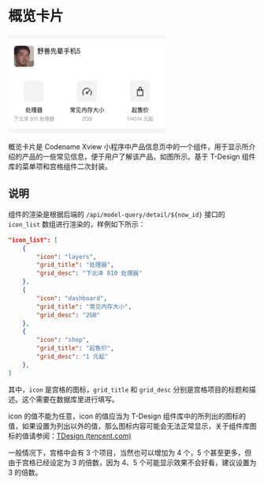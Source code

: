 # 概览卡片

<img src="../imgs/x-ihead.png" style="width:320px; height:200px" />

概览卡片是 Codename Xview 小程序中产品信息页中的一个组件，用于显示所介绍的产品的一些常见信息，便于用户了解该产品，如图所示。基于 T-Design 组件库的菜单项和宫格组件二次封装。

## 说明

组件的渲染是根据后端的 `/api/model-query/detail/${now_id}` 接口的 `icon_list` 数组进行渲染的，样例如下所示：

```json
"icon_list": [
    {
        "icon": "layers",
        "grid_title": "处理器",
        "grid_desc": "下北泽 810 处理器"
    },
    {
        "icon": "dashboard",
        "grid_title": "常见内存大小",
        "grid_desc": "2GB"
    },
    {
        "icon": "shop",
        "grid_title": "起售价",
        "grid_desc": "1 元起"
    },
]
```

其中，`icon` 是宫格的图标，`grid_title` 和 `grid_desc` 分别是宫格项目的标题和描述。这个需要在数据库里进行填写。

icon 的值不能为任意，icon 的值应当为 T-Design 组件库中的所列出的图标的值，如果设置为列出以外的值，那么图标内容可能会无法正常显示，关于组件库图标的值请参阅：[TDesign (tencent.com)](https://tdesign.tencent.com/miniprogram/components/icon)

一般情况下，宫格中会有 3 个项目，当然也可以增加为 4 个，5 个甚至更多，但由于宫格已经设定为 3 的倍数，因为 4、5 个可能显示效果不会好看，建议设置为 3 的倍数。
